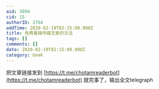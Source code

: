 ```yaml
---
aid: 3094
cid: 15
authorID: 2764
addTime: 2020-02-19T02:15:00.000Z
title: 免费看端传媒文章的方法
tags: []
comments: []
date: 2020-02-19T02:15:00.000Z
category: Geek
---
```


把文章链接发到 [https://t.me/chotamreaderbot](https://t.me/chotamreaderbot) 就完事了，输出全文telegraph
